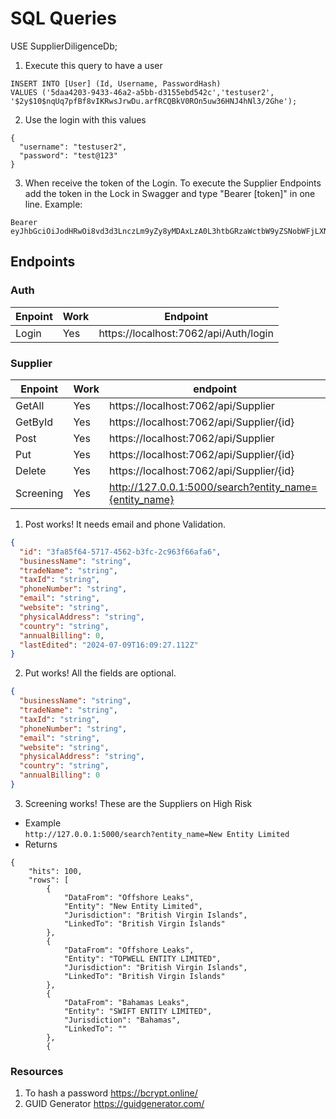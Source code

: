 # SQL Queries


USE SupplierDiligenceDb;

1. Execute this query to have a user
```
INSERT INTO [User] (Id, Username, PasswordHash) 
VALUES ('5daa4203-9433-46a2-a5bb-d3155ebd542c','testuser2', '$2y$10$nqUq7pfBf8vIKRwsJrwDu.arfRCQBkV0ROn5uw36HNJ4hNl3/2Ghe');
```

2. Use the login with this values
```
{
  "username": "testuser2",
  "password": "test@123"
}
```

3. When receive the token of the Login. To execute the Supplier Endpoints add the token in the Lock in Swagger and type "Bearer [token]" in one line. Example:
```
Bearer eyJhbGciOiJodHRwOi8vd3d3LnczLm9yZy8yMDAxLzA0L3htbGRzaWctbW9yZSNobWFjLXNoYTI1NiIsInR5cCI6IkpXVCJ9.eyJodHRwOi8vc2NoZW1hcy54bWxzb2FwLm9yZy93cy8yMDA1LzA1L2lkZW50aXR5L2NsYWltcy9uYW1lIjoidGVzdHVzZXIyIiwiZXhwIjoxNzIwNjIwNDkzfQ.AM6RgBQekPo7TewvpkBPZovaxItrbOldnw6B_B1WdD0
```

## Endpoints
### Auth
|Enpoint| Work|Endpoint|
|---|---|---|
|Login|Yes|https://localhost:7062/api/Auth/login|

### Supplier
|Enpoint| Work|endpoint|
|---|---|---|
|GetAll|Yes|https://localhost:7062/api/Supplier|
|GetById|Yes|https://localhost:7062/api/Supplier/{id}|
|Post|Yes|https://localhost:7062/api/Supplier|
|Put|Yes|https://localhost:7062/api/Supplier/{id}|
|Delete|Yes|https://localhost:7062/api/Supplier/{id}|
|Screening|Yes|http://127.0.0.1:5000/search?entity_name={entity_name}|

1. Post works! It needs email and phone Validation.

```json
{
  "id": "3fa85f64-5717-4562-b3fc-2c963f66afa6",
  "businessName": "string",
  "tradeName": "string",
  "taxId": "string",
  "phoneNumber": "string",
  "email": "string",
  "website": "string",
  "physicalAddress": "string",
  "country": "string",
  "annualBilling": 0,
  "lastEdited": "2024-07-09T16:09:27.112Z"
}
```
2. Put works! All the fields are optional.

```json
{
  "businessName": "string",
  "tradeName": "string",
  "taxId": "string",
  "phoneNumber": "string",
  "email": "string",
  "website": "string",
  "physicalAddress": "string",
  "country": "string",
  "annualBilling": 0
}
```
3. Screening works! These are the Suppliers on High Risk
* Example <br>
`
http://127.0.0.1:5000/search?entity_name=New Entity Limited
`
* Returns
```
{
    "hits": 100,
    "rows": [
        {
            "DataFrom": "Offshore Leaks",
            "Entity": "New Entity Limited",
            "Jurisdiction": "British Virgin Islands",
            "LinkedTo": "British Virgin Islands"
        },
        {
            "DataFrom": "Offshore Leaks",
            "Entity": "TOPWELL ENTITY LIMITED",
            "Jurisdiction": "British Virgin Islands",
            "LinkedTo": "British Virgin Islands"
        },
        {
            "DataFrom": "Bahamas Leaks",
            "Entity": "SWIFT ENTITY LIMITED",
            "Jurisdiction": "Bahamas",
            "LinkedTo": ""
        },
        {
```


### Resources
1. To hash a password
https://bcrypt.online/
2. GUID Generator
https://guidgenerator.com/






